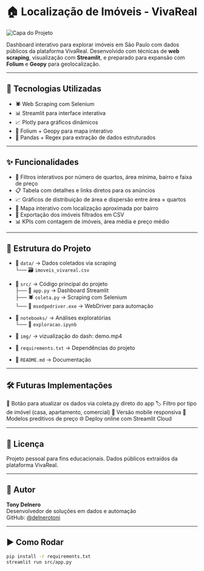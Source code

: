 # 🏠 Localização de Imóveis - VivaReal

![Capa do Projeto](https://copilot.microsoft.com/th/id/BCO.e5916c59-1df5-43e6-a4c0-aadc85741396.png)

Dashboard interativo para explorar imóveis em São Paulo com dados públicos da plataforma VivaReal. Desenvolvido com técnicas de **web scraping**, visualização com **Streamlit**, e preparado para expansão com **Folium** e **Geopy** para geolocalização.

---

## 🚀 Tecnologias Utilizadas

- 🕷️ Web Scraping com Selenium
- 📊 Streamlit para interface interativa
- 📈 Plotly para gráficos dinâmicos
- 📍 Folium + Geopy para mapa interativo
- 🧠 Pandas + Regex para extração de dados estruturados

---

## ✨ Funcionalidades

- 🔎 Filtros interativos por número de quartos, área mínima, bairro e faixa de preço
- 📋 Tabela com detalhes e links diretos para os anúncios
- 📈 Gráficos de distribuição de área e dispersão entre área × quartos
- 📍 Mapa interativo com localização aproximada por bairro
- 📁 Exportação dos imóveis filtrados em CSV
- 📊 KPIs com contagem de imóveis, área média e preço médio
---

## 📂 Estrutura do Projeto

- 📁 `data/` → Dados coletados via scraping  
  └── 🗃️ `imoveis_vivareal.csv`

- 📁 `src/` → Código principal do projeto  
  ├── 🧠 `app.py` → Dashboard Streamlit  
  ├── 🕷️ `coleta.py` → Scraping com Selenium  
  └── 🧩 `msedgedriver.exe` → WebDriver para automação

- 📁 `notebooks/` → Análises exploratórias  
  └── 📓 `exploracao.ipynb`

- 📁 `img/` → vizualização do dash: demo.mp4 
  

- 📄 `requirements.txt` → Dependências do projeto  
- 📄 `README.md` → Documentação

---

## 🛠️ Futuras Implementações

🔄 Botão para atualizar os dados via coleta.py direto do app
🏷️ Filtro por tipo de imóvel (casa, apartamento, comercial)
📱 Versão mobile responsiva
🧠 Modelos preditivos de preço
🌐 Deploy online com Streamlit Cloud

---

## 📄 Licença

Projeto pessoal para fins educacionais. Dados públicos extraídos da plataforma VivaReal.

---

## 🤝 Autor

**Tony Delnero**  
Desenvolvedor de soluções em dados e automação  
GitHub: [@delnerotoni](https://github.com/delnerotoni)

---

## ▶️ Como Rodar

```bash
pip install -r requirements.txt
streamlit run src/app.py
